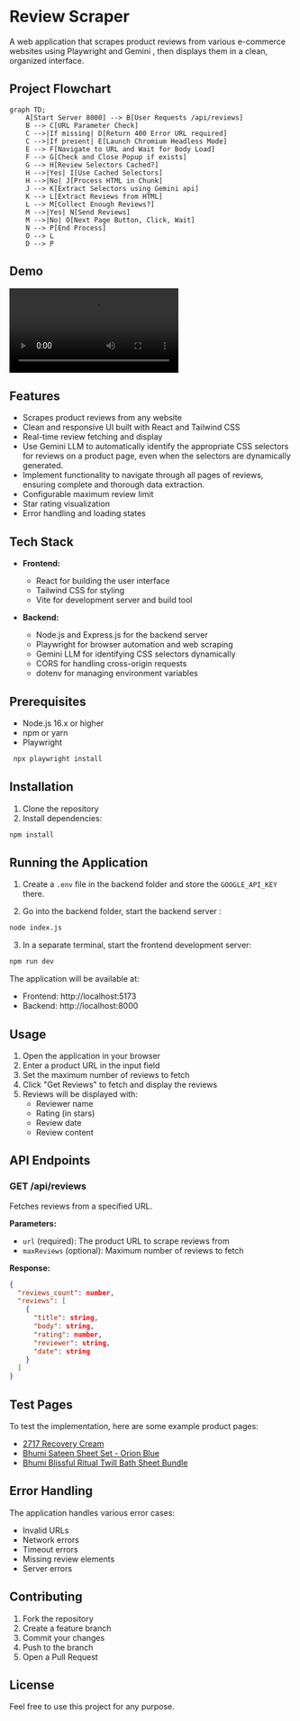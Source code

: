 # Review Scraper

A web application that scrapes product reviews from various e-commerce websites using Playwright and Gemini , then displays them in a clean, organized interface. 

## Project Flowchart

```mermaid
graph TD;
    A[Start Server 8000] --> B[User Requests /api/reviews]
    B --> C[URL Parameter Check]
    C -->|If missing| D[Return 400 Error URL required]
    C -->|If present| E[Launch Chromium Headless Mode]
    E --> F[Navigate to URL and Wait for Body Load]
    F --> G[Check and Close Popup if exists]
    G --> H[Review Selectors Cached?]
    H -->|Yes| I[Use Cached Selectors]
    H -->|No| J[Process HTML in Chunk]
    J --> K[Extract Selectors using Gemini api]
    K --> L[Extract Reviews from HTML]
    L --> M[Collect Enough Reviews?]
    M -->|Yes| N[Send Reviews]
    M -->|No| O[Next Page Button, Click, Wait]
    N --> P[End Process]
    O --> L
    D --> P
```
## Demo

<video controls>
  <source src="images/Execution.mp4" type="video/mp4">
  Your browser does not support the video tag.
</video>


## Features

- Scrapes product reviews from any website
- Clean and responsive UI built with React and Tailwind CSS
- Real-time review fetching and display
- Use Gemini LLM to automatically identify the appropriate CSS selectors for reviews on a product page, even when the selectors are dynamically generated.
- Implement functionality to navigate through all pages of reviews, ensuring complete and thorough data extraction.
- Configurable maximum review limit
- Star rating visualization
- Error handling and loading states

## Tech Stack

- **Frontend:**
  - React for building the user interface
  - Tailwind CSS for styling
  - Vite for development server and build tool

- **Backend:**
    - Node.js and Express.js for the backend server
  - Playwright for browser automation and web scraping
  - Gemini LLM for identifying CSS selectors dynamically
  - CORS for handling cross-origin requests
  - dotenv for managing environment variables





## Prerequisites

- Node.js 16.x or higher
- npm or yarn
- Playwright
 ```bash
  npx playwright install
  ```

## Installation

1. Clone the repository
2. Install dependencies:
```bash
npm install
```

## Running the Application

1. Create a `.env` file in the backend folder and store the `GOOGLE_API_KEY` there.

2. Go into the backend folder, start the backend server :
```bash
node index.js
```

3. In a separate terminal, start the frontend development server:
```bash
npm run dev
```

The application will be available at:
- Frontend: http://localhost:5173
- Backend: http://localhost:8000

## Usage

1. Open the application in your browser
2. Enter a product URL in the input field
3. Set the maximum number of reviews to fetch
4. Click "Get Reviews" to fetch and display the reviews
5. Reviews will be displayed with:
   - Reviewer name
   - Rating (in stars)
   - Review date
   - Review content

## API Endpoints

### GET /api/reviews

Fetches reviews from a specified URL.

**Parameters:**
- `url` (required): The product URL to scrape reviews from
- `maxReviews` (optional): Maximum number of reviews to fetch

**Response:**
```json
{
  "reviews_count": number,
  "reviews": [
    {
      "title": string,
      "body": string,
      "rating": number,
      "reviewer": string,
      "date": string
    }
  ]
}
```

## Test Pages

To test the implementation, here are some example product pages:

- [2717 Recovery Cream](https://2717recovery.com/products/recovery-cream)
- [Bhumi Sateen Sheet Set - Orion Blue](https://bhumi.com.au/products/sateen-sheet-set-orion-blue?variant=46405869076637)
- [Bhumi Blissful Ritual Twill Bath Sheet Bundle](https://bhumi.com.au/products/organic-cotton-blissful-ritual-twill-bath-sheet-bundle)


## Error Handling

The application handles various error cases:
- Invalid URLs
- Network errors
- Timeout errors
- Missing review elements
- Server errors

## Contributing

1. Fork the repository
2. Create a feature branch
3. Commit your changes
4. Push to the branch
5. Open a Pull Request

## License

Feel free to use this project for any purpose.
